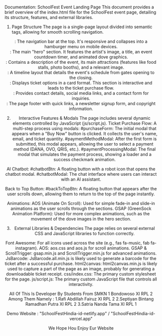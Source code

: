Documentation: SchoolFest Event Landing Page
This document provides a brief overview of the index.html file for the SchoolFest event page, detailing its structure, features, and external libraries.

1. Page Structure
The page is a single-page layout divided into semantic <section> tags, allowing for smooth scrolling navigation.

<header class="navbar">: The navigation bar at the top. It's responsive and collapses into a hamburger menu on mobile devices.
<section id="home">: The main "hero" section. It features the artist's image, a title, an event countdown timer, and animated dove graphics.
<section id="about">: Contains a description of the event, its main attractions (features like food stalls, photo booths), and a relevant image.
<section id="schedule">: A timeline layout that details the event's schedule from gates opening to the closing.
<section id="tickets">: Displays ticket options in a card format. This section is interactive and leads to the ticket purchase flow.
<section id="contact">: Provides contact details, social media links, and a contact form for inquiries.
<footer>: The page footer with quick links, a newsletter signup form, and copyright information.

2. Interactive Features & Modals
The page includes several dynamic elements controlled by JavaScript (js/script.js).
Ticket Purchase Flow: A multi-step process using modals:
#purchaseForm: The initial modal that appears when a "Buy Now" button is clicked. It collects the user's name, email, and ticket quantity.
#paymentMethodModal: After the first form is submitted, this modal appears, allowing the user to select a payment method (DANA, OVO, QRIS, etc.).
#paymentProcessingModal: The final modal that simulates the payment process, showing a loader and a success checkmark animation.

AI Chatbot:
#chatbotBtn: A floating button with a robot icon that opens the chatbot modal.
#chatbotModal: The chat interface where users can interact with an AI assistant.

Back to Top Button:
#backToTopBtn: A floating button that appears after the user scrolls down, allowing them to return to the top of the page instantly.

Animations:
AOS (Animate On Scroll): Used for simple fade-in and slide-in animations as the user scrolls through the sections.
GSAP (GreenSock Animation Platform): Used for more complex animations, such as the movement of the dove images in the hero section.

3. External Libraries & Dependencies
The page relies on several external CSS and JavaScript libraries to function correctly.

Font Awesome: For all icons used across the site (e.g., fas fa-music, fab fa-instagram).
AOS: aos.css and aos.js for scroll animations.
GSAP & ScrollTrigger: gsap.min.js and ScrollTrigger.min.js for advanced animations.
JsBarcode: JsBarcode.all.min.js is likely used to generate a barcode for the ticket after a successful purchase.
html2canvas: html2canvas.min.js is likely used to capture a part of the page as an image, probably for generating a downloadable ticket receipt.
css/index.css: The primary custom stylesheet for the page.
js/script.js: The primary custom JavaScript file that controls all interactivity.

All Of This Is Developer By Students From SMKN 1 Bondowoso XI RPL 2 Among Them Namely :
1.Rafi Abdillah Fairuz XI RPL 2
2.Septiyan Bintang Ramadhan Putra XI RPL 2
3.Satria Nanda Tama XI RPL 1

Demo Website : "SchoolFestHindia-id-netlify.app" / "SchoolFestHindia-id-vercel.app"

We Hope Hou Enjoy Eur Website
